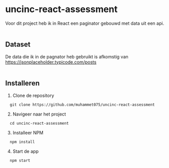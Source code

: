 # uncinc-react-assessment

Voor dit project heb ik in React een paginator gebouwd met data uit een api.
<br/><br/>

## Dataset

De data die ik in de pagnator heb gebruikt is afkomstig van<br/> https://jsonplaceholder.typicode.com/posts
<br/><br/>

## Installeren

1. Clone de repository<br/>

```
  git clone https://github.com/muhammet075/uncinc-react-assessment
```

2. Navigeer naar het project<br/>

```
  cd uncinc-react-assessment
```

3. Installeer NPM<br/>

```
  npm install
```

4. Start de app<br/>

```
  npm start
```
